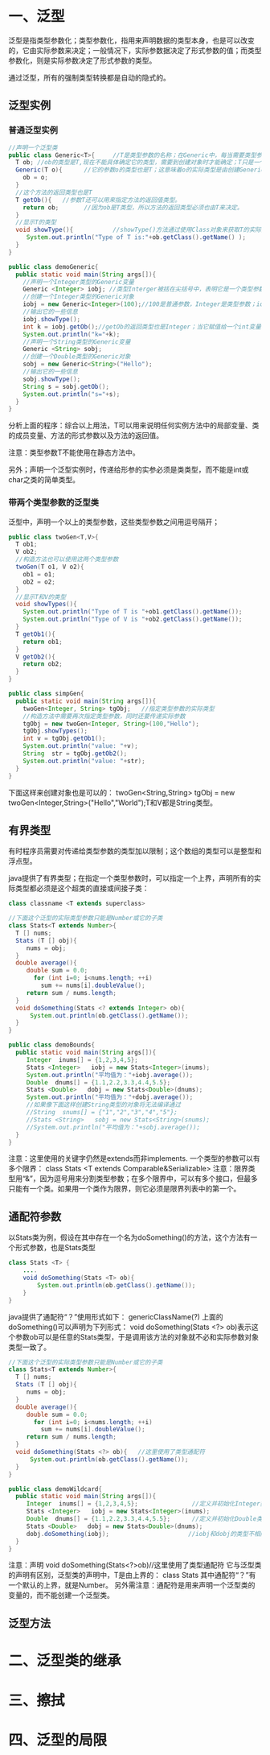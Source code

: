 # 一、泛型
泛型是指类型参数化；类型参数化，指用来声明数据的类型本身，也是可以改变的，它由实际参数来决定；一般情况下，实际参数据决定了形式参数的值；而类型参数化，则是实际参数决定了形式参数的类型。

通过泛型，所有的强制类型转换都是自动的隐式的。
## 泛型实例
### 普通泛型实例
```java
//声明一个泛型类
public class Generic<T>{     //T是类型参数的名称；在Generic中，每当需要类型参数时，就会用到T；T是括在<>中的；每个被声明的类型参数，都要放在尖括号汇中。由于Generic使用了类型参数，所以它是一个泛型类，也被称为参数化类型。
  T ob; //ob的类型是T,现在不能具体确定它的类型，需要到创建对象时才能确定；T只是一个占位符，ob的实际类型要由创建对象时的参数传递进来。
  Generic(T o){      //它的参数o的类型也是T；这意味着o的实际类型是由创建Generic对象时传递给T的类型来决定的。
    ob = o;
  }
  //这个方法的返回类型也是T
  T getOb(){   //参数T还可以用来指定方法的返回值类型。
    return ob;       //因为ob是T类型，所以方法的返回类型必须也由T来决定。
  }
  //显示T的类型
  void showType(){           //showType()方法通过使用Class对象来获取T的实际类型。
     System.out.println("Type of T is:"+ob.getClass().getName() );
  }
}

public class demoGeneric{
  public static void main(String args[]){
    //声明一个Integer类型的Generic变量
    Generic <Integer> iobj; //类型Interger被括在尖括号中，表明它是一个类型参数的实际参数。o和ob都是Integer类型，方法getOb()返回类型也是Integer类型的。
    //创建一个Integer类型的Generic对象
    iobj = new Generic<Integer>(100);//100是普通参数，Integer是类型参数；iobj类型是Generic，所以new返回的引用必须是Generic<Integer>类型。泛型的一个好处是类型检查，所以它能确保类型安全。
    //输出它的一些信息
    iobj.showType();
    int k = iobj.getOb();//getOb的返回类型也是Integer；当它赋值给一个int变量时，系统会自动拆箱。
    System.out.println("k="+k);
    //声明一个String类型的Generic变量
    Generic <String> sobj;
    //创建一个Double类型的Generic对象
    sobj = new Generic<String>("Hello");
    //输出它的一些信息
    sobj.showType();
    String s = sobj.getOb();
    System.out.println("s="+s);    
  }
}
```

分析上面的程序：综合以上用法，T可以用来说明任何实例方法中的局部变量、类的成员变量、方法的形式参数以及方法的返回值。

注意：类型参数T不能使用在静态方法中。

另外；声明一个泛型实例时，传递给形参的实参必须是类类型，而不能是int或char之类的简单类型。

### 带两个类型参数的泛型类
泛型中，声明一个以上的类型参数，这些类型参数之间用逗号隔开；
```java
public class twoGen<T,V>{
  T ob1;
  V ob2;
  //构造方法也可以使用这两个类型参数
  twoGen(T o1, V o2){
    ob1 = o1;
    ob2 = o2;
  }
  //显示T和V的类型
  void showTypes(){
    System.out.println("Type of T is "+ob1.getClass().getName());
    System.out.println("Type of V is "+ob2.getClass().getName());
  }
  T getOb1(){
    return ob1;
  }
  V getOb2(){
    return ob2;
  }
}

public class simpGen{
  public static void main(String args[]){
    twoGen<Integer, String> tgObj;   //指定类型参数的实际类型
    //构造方法中需要再次指定类型参数，同时还要传递实际参数
    tgObj = new twoGen<Integer, String>(100,"Hello");
    tgObj.showTypes();
    int v = tgObj.getOb1();
    System.out.println("value: "+v);
    String  str = tgObj.getOb2();
    System.out.println("value: "+str);
  }
}
```
下面这样来创建对象也是可以的：
twoGen<String,String> tgObj = new twoGen<Integer,String>("Hello","World");T和V都是String类型。
## 有界类型
有时程序员需要对传递给类型参数的类型加以限制；这个数组的类型可以是整型和浮点型。

java提供了有界类型；在指定一个类型参数时，可以指定一个上界，声明所有的实际类型都必须是这个超类的直接或间接子类：
```java
class classname <T extends superclass>
```
```java
//下面这个泛型的实际类型参数只能是Number或它的子类
class Stats<T extends Number>{
  T [] nums;
  Stats (T [] obj){
     nums = obj;
  }
  double average(){
     double sum = 0.0;
       for (int i=0; i<nums.length; ++i)
         sum += nums[i].doubleValue();    
     return sum / nums.length;
  }
  void doSomething(Stats <? extends Integer> ob){
      System.out.println(ob.getClass().getName());
  }
}

public class demoBounds{
  public static void main(String args[]){
     Integer  inums[] = {1,2,3,4,5};
     Stats <Integer>   iobj = new Stats<Integer>(inums);
     System.out.println("平均值为："+iobj.average());
     Double  dnums[] = {1.1,2.2,3.3,4.4,5.5};
     Stats <Double>   dobj = new Stats<Double>(dnums);
     System.out.println("平均值为："+dobj.average());
     //如果像下面这样创建String类型的对象将无法编译通过
     //String  snums[] = {"1","2","3","4","5"};
     //Stats <String>   sobj = new Stats<String>(snums);
     //System.out.println("平均值为："+sobj.average());
  }
}
```
注意：这里使用的关键字仍然是extends而非implements.
一个类型的参数可以有多个限界：
class Stats <T extends Comparable&Serializable>
注意：限界类型用“&”，因为逗号用来分割类型参数；在多个限界中，可以有多个接口，但最多只能有一个类。如果用一个类作为限界，则它必须是限界列表中的第一个。
## 通配符参数
以Stats类为例，假设在其中存在一个名为doSomething()的方法，这个方法有一个形式参数，也是Stats类型
```java
class Stats <T> {
    ....
    void doSomething(Stats <T> ob){
        System.out.println(ob.getClass().getName());
    }
}
```
java提供了通配符“？”使用形式如下：
genericClassName(?)
上面的doSomething()可以声明为下列形式：
void doSomething(Stats <?> ob)表示这个参数ob可以是任意的Stats类型，于是调用该方法的对象就不必和实际参数对象类型一致了。
```java //通配符使用示例
//下面这个泛型的实际类型参数只能是Number或它的子类
class Stats<T extends Number>{
  T [] nums;
  Stats (T [] obj){
     nums = obj;
  }
  double average(){
     double sum = 0.0;
       for (int i=0; i<nums.length; ++i)
         sum += nums[i].doubleValue();    
     return sum / nums.length;
  }
  void doSomething(Stats <?> ob){   //这里使用了类型通配符
      System.out.println(ob.getClass().getName());
  }
}

public class demoWildcard{
  public static void main(String args[]){
     Integer  inums[] = {1,2,3,4,5};               //定义并初始化Integer类型数组
     Stats <Integer>   iobj = new Stats<Integer>(inums);
     Double  dnums[] = {1.1,2.2,3.3,4.4,5.5};      //定义并初始化Double类型数组
     Stats <Double>   dobj = new Stats<Double>(dnums);
     dobj.doSomething(iobj);                      //iobj和dobj的类型不相同
  }
}
```
注意：声明 void doSomething(Stats<?>ob)//这里使用了类型通配符
它与泛型类的声明有区别，泛型类的声明中，T是由上界的：
class Stats<T extends Number> 其中通配符“？”有一个默认的上界，就是Number。
另外需注意：通配符是用来声明一个泛型类的变量的，而不能创建一个泛型类。
  
## 泛型方法
  

# 二、泛型类的继承



# 三、擦拭


# 四、泛型的局限
